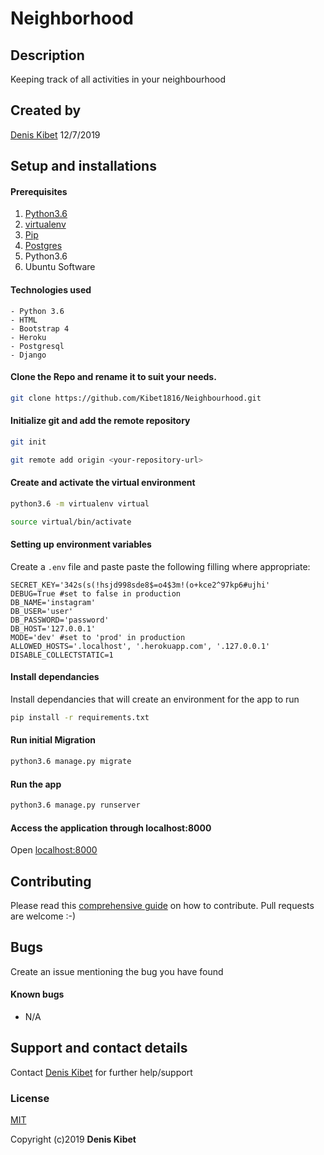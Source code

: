 # Neighborhood

## Description

Keeping track of all activities in your neighbourhood

## Created by

[Denis Kibet](https://github.com/Kibet1816?tab=repositories) 12/7/2019

## Setup and installations

#### Prerequisites

1. [Python3.6](https://www.python.org/downloads/)
2. [virtualenv](https://virtualenv.pypa.io/en/stable/installation/)
3. [Pip](https://pip.pypa.io/en/stable/installing/)
4. [Postgres](https://www.postgresql.org/download/)
5. Python3.6
6. Ubuntu Software

#### Technologies used

    - Python 3.6
    - HTML
    - Bootstrap 4
    - Heroku
    - Postgresql
    - Django

#### Clone the Repo and rename it to suit your needs.

```bash
git clone https://github.com/Kibet1816/Neighbourhood.git
```

#### Initialize git and add the remote repository

```bash
git init
```

```bash
git remote add origin <your-repository-url>
```

#### Create and activate the virtual environment

```bash
python3.6 -m virtualenv virtual
```

```bash
source virtual/bin/activate
```

#### Setting up environment variables

Create a `.env` file and paste paste the following filling where appropriate:

```
SECRET_KEY='342s(s(!hsjd998sde8$=o4$3m!(o+kce2^97kp6#ujhi'
DEBUG=True #set to false in production
DB_NAME='instagram'
DB_USER='user'
DB_PASSWORD='password'
DB_HOST='127.0.0.1'
MODE='dev' #set to 'prod' in production
ALLOWED_HOSTS='.localhost', '.herokuapp.com', '.127.0.0.1'
DISABLE_COLLECTSTATIC=1
```

#### Install dependancies

Install dependancies that will create an environment for the app to run

```bash
pip install -r requirements.txt
```

#### Run initial Migration

```bash
python3.6 manage.py migrate
```

#### Run the app

```bash
python3.6 manage.py runserver
```

#### Access the application through localhost:8000

Open [localhost:8000](http://127.0.0.1:8000/)

## Contributing

Please read this [comprehensive guide](https://opensource.guide/how-to-contribute/) on how to contribute. Pull requests are welcome :-)

## Bugs

Create an issue mentioning the bug you have found

#### Known bugs

- N/A

## Support and contact details

Contact [Denis Kibet](kibet1816@gmail.com) for further help/support

### License

[MIT](https://github.com/Kibet1816/Awards/blob/master/license)

Copyright (c)2019 **Denis Kibet**
